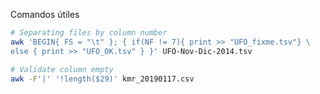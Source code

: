 Comandos útiles

``` bash
# Separating files by column number
awk 'BEGIN{ FS = "\t" }; { if(NF != 7){ print >> "UFO_fixme.tsv"} \
else { print >> "UFO_OK.tsv" } }' UFO-Nov-Dic-2014.tsv
```
```bash
# Validate column empty
awk -F'|' '!length($29)' kmr_20190117.csv
```
